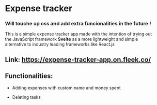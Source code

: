 # Expense tracker
### Will touche up css and add extra funcionalities in the future !


This is a simple expense tracker app made with the intention of trying out the JavaScript framework **Svelte** as a more lightweight and simple alternative to industry leading frameworks like React.js


## Link: https://expense-tracker-app.on.fleek.co/

## Functionalities: 

- Adding expenses with custom name and money spent

- Deleting tasks


